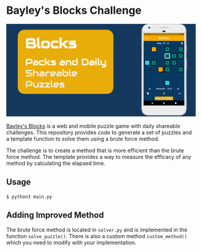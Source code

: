 # Bayley's Blocks Challenge

![](assets/feature_graphic.png)

[Bayley's Blocks](https://bayleysblocks.com) is a web and mobile puzzle game with daily shareable challenges. This repository provides code to generate a set of puzzles and a template function to solve them using a brute force method.

The challenge is to create a method that is more efficient than the brute force method. The template provides a way to measure the efficacy of any method by calculating the elapsed time.

## Usage

```shell
$ python3 main.py
```

## Adding Improved Method

The brute force method is located in `solver.py` and is implemented in the function `solve_puzzle()`. There is also a custom method `custom_method()` which you need to modify with your implementation.
